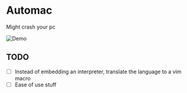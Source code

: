 # Automac

Might crash your pc

![Demo](./demo.gif)

## TODO

- [ ] Instead of embedding an interpreter, translate the language to a vim macro
- [ ] Ease of use stuff
